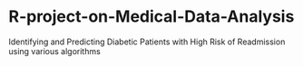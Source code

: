 # R-project-on-Medical-Data-Analysis
Identifying and Predicting Diabetic Patients with High Risk of Readmission using various algorithms 
